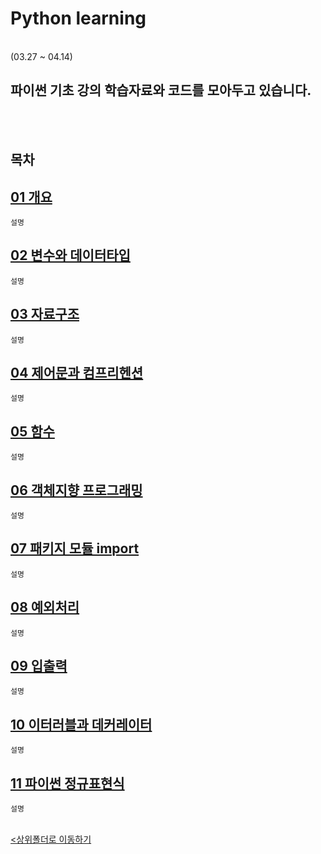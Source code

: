 # Python learning
</br>
 (03.27 ~ 04.14)

 파이썬 기초 강의 학습자료와 코드를 모아두고 있습니다.
-

</br></br>

## 목차

[01 개요](01_%EA%B0%9C%EC%9A%94.ipynb)
-
    설명
    
[02 변수와 데이터타입](02_%EB%B3%80%EC%88%98%EC%99%80%20%EB%8D%B0%EC%9D%B4%ED%84%B0%ED%83%80%EC%9E%85.ipynb)
-
    설명
    
[03 자료구조](03_%EC%9E%90%EB%A3%8C%EA%B5%AC%EC%A1%B0.ipynb)
-
    설명
    
[04 제어문과 컴프리헨션](04_%EC%A0%9C%EC%96%B4%EB%AC%B8_%EC%BB%B4%ED%94%84%EB%A6%AC%ED%97%A8%EC%85%98.ipynb)
-
    설명
    
[05 함수](05_%ED%95%A8%EC%88%98.ipynb)
-
    설명
    
[06 객체지향 프로그래밍](06_%EA%B0%9D%EC%B2%B4%EC%A7%80%ED%96%A5%ED%94%84%EB%A1%9C%EA%B7%B8%EB%9E%98%EB%B0%8D.ipynb)
-
    설명
    
[07 패키지 모듈 import](07_%ED%8C%A8%ED%82%A4%EC%A7%80_%EB%AA%A8%EB%93%88_import.ipynb)
-
    설명
    
[08 예외처리](08_%EC%98%88%EC%99%B8%EC%B2%98%EB%A6%AC%20(Exception%20Handling).ipynb)
-
    설명
    
[09 입출력](09_%EC%9E%85%EC%B6%9C%EB%A0%A5.ipynb)
-
    설명
    
[10 이터러블과 데커레이터](10_Iterable%EA%B3%BC%20Decorator.ipynb)
-
    설명
    
[11 파이썬 정규표현식](11_%ED%8C%8C%EC%9D%B4%EC%8D%AC%20%EC%A0%95%EA%B7%9C%ED%91%9C%ED%98%84%EC%8B%9D.ipynb)
-
    설명


<br>[<상위폴더로 이동하기](../)
